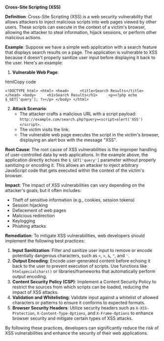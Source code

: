 **Cross-Site Scripting (XSS)**

**Definition**: Cross-Site Scripting (XSS) is a web security vulnerability that allows attackers to inject malicious scripts into web pages viewed by other users. These scripts can execute in the context of a victim's browser, allowing the attacker to steal information, hijack sessions, or perform other malicious actions.

**Example**: Suppose we have a simple web application with a search feature that displays search results on a page. The application is vulnerable to XSS because it doesn't properly sanitize user input before displaying it back to the user. Here's an example:

1. **Vulnerable Web Page**:

htmlCopy code

`<!DOCTYPE html> <html> <head>     <title>Search Results</title> </head> <body>     <h1>Search Results</h1>     <p><?php echo $_GET['query']; ?></p> </body> </html>`

2. **Attack Scenario**:
    - The attacker crafts a malicious URL with a script payload: `http://example.com/search.php?query=<script>alert('XSS')</script>`.
    - The victim visits the link.
    - The vulnerable web page executes the script in the victim's browser, displaying an alert box with the message "XSS".

**Root Cause**: The root cause of XSS vulnerabilities is the improper handling of user-controlled data by web applications. In the example above, the application directly echoes the `$_GET['query']` parameter without properly sanitizing or encoding it. This allows an attacker to inject arbitrary JavaScript code that gets executed within the context of the victim's browser.

**Impact**: The impact of XSS vulnerabilities can vary depending on the attacker's goals, but it often includes:

- Theft of sensitive information (e.g., cookies, session tokens)
- Session hijacking
- Defacement of web pages
- Malicious redirection
- Keylogging
- Phishing attacks

**Remediation**: To mitigate XSS vulnerabilities, web developers should implement the following best practices:

1. **Input Sanitization**: Filter and sanitize user input to remove or encode potentially dangerous characters, such as `<`, `>`, `&`, `"`, and `'`.
2. **Output Encoding**: Encode user-generated content before echoing it back to the user to prevent execution of scripts. Use functions like `htmlspecialchars()` or libraries/frameworks that automatically perform output encoding.
3. **Content Security Policy (CSP)**: Implement a Content Security Policy to restrict the sources from which scripts can be loaded, reducing the impact of XSS attacks.
4. **Validation and Whitelisting**: Validate input against a whitelist of allowed characters or patterns to ensure it conforms to expected formats.
5. **Browser Security Headers**: Utilize security headers such as `X-XSS-Protection`, `X-Content-Type-Options`, and `X-Frame-Options` to enhance browser security and mitigate certain types of XSS attacks.

By following these practices, developers can significantly reduce the risk of XSS vulnerabilities and enhance the security of their web applications.